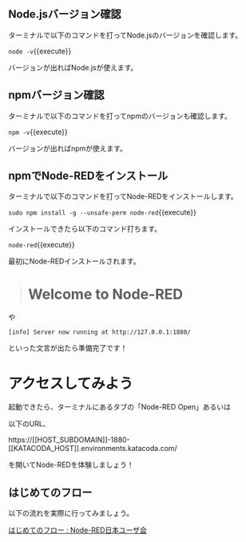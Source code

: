 ## Node.jsバージョン確認

ターミナルで以下のコマンドを打ってNode.jsのバージョンを確認します。

```node -v```{{execute}}

バージョンが出ればNode.jsが使えます。

## npmバージョン確認

ターミナルで以下のコマンドを打ってnpmのバージョンも確認します。

```npm -v```{{execute}}

バージョンが出ればnpmが使えます。

## npmでNode-REDをインストール

ターミナルで以下のコマンドを打ってNode-REDをインストールします。

```sudo npm install -g --unsafe-perm node-red```{{execute}}

インストールできたら以下のコマンド打ちます。

```node-red```{{execute}}

最初にNode-REDインストールされます。

> Welcome to Node-RED
> ===================

や

```
[info] Server now running at http://127.0.0.1:1880/
```

といった文言が出たら準備完了です！

# アクセスしてみよう

起動できたら、ターミナルにあるタブの「Node-RED Open」あるいは

以下のURL、

https://[[HOST_SUBDOMAIN]]-1880-[[KATACODA_HOST]].environments.katacoda.com/

を開いてNode-REDを体験しましょう！

## はじめてのフロー

以下の流れを実際に行ってみましょう。

[はじめてのフロー : Node\-RED日本ユーザ会](https://nodered.jp/docs/tutorials/first-flow)